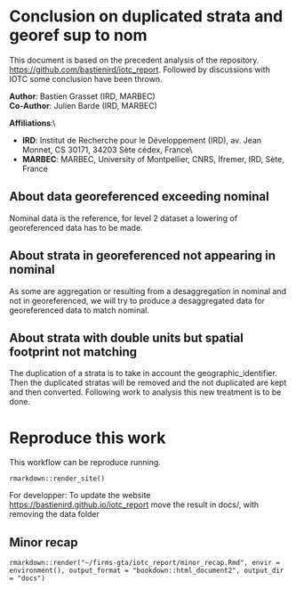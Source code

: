 # Conclusion on duplicated strata and georef sup to nom

This document is based on the precedent analysis of the repository. <https://github.com/bastienird/iotc_report>. Followed by discussions with IOTC some conclusion have been thrown.

**Author**: Bastien Grasset (IRD, MARBEC)\
**Co-Author**: Julien Barde (IRD, MARBEC)

**Affiliations**:\
- **IRD**: Institut de Recherche pour le Développement (IRD), av. Jean Monnet, CS 30171, 34203 Sète cédex, France\
- **MARBEC**: MARBEC, University of Montpellier, CNRS, Ifremer, IRD, Sète, France

## About data georeferenced exceeding nominal

Nominal data is the reference, for level 2 dataset a lowering of georeferenced data has to be made.

## About strata in georeferenced not appearing in nominal

As some are aggregation or resulting from a desaggregation in nominal and not in georeferenced, we will try to produce a desaggregated data for georeferenced data to match nominal.

## About strata with double units but spatial footprint not matching

The duplication of a strata is to take in account the geographic_identifier. Then the duplicated stratas will be removed and the not duplicated are kept and then converted. Following work to analysis this new treatment is to be done.

# Reproduce this work

This workflow can be reproduce running.

```{r}
rmarkdown::render_site()
```

For developper: To update the website https://bastienird.github.io/iotc_report move the result in docs/, with removing the data folder

## Minor recap

```{r}
rmarkdown::render("~/firms-gta/iotc_report/minor_recap.Rmd", envir = environment(), output_format = "bookdown::html_document2", output_dir = "docs")
```
